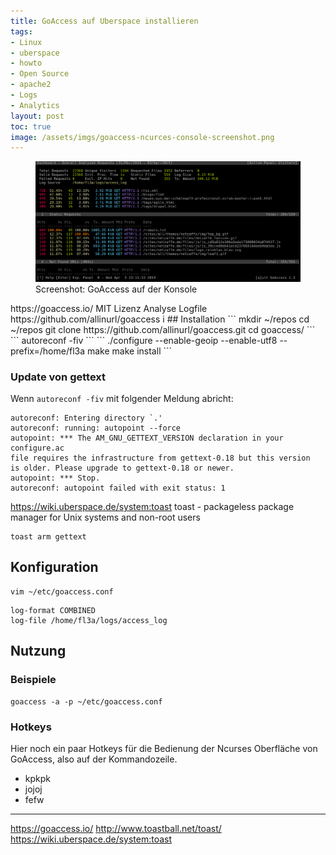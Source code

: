 ```yaml
---
title: GoAccess auf Uberspace installieren
tags:
- Linux
- uberspace
- howto
- Open Source
- apache2
- Logs
- Analytics
layout: post
toc: true
image: /assets/imgs/goaccess-ncurces-console-screenshot.png
---
```

<figure>
  <img src="/assets/imgs/goaccess-ncurces-console-screenshot.png" alt="" />
  <figcaption>Screenshot: GoAccess auf der Konsole</figcaption>
</figure>
https://goaccess.io/ MIT Lizenz Analyse Logfile https://github.com/allinurl/goaccess
i
## Installation
```
mkdir ~/repos
cd ~/repos
 git clone https://github.com/allinurl/goaccess.git
cd goaccess/
```
```
autoreconf -fiv
```
```
./configure --enable-geoip --enable-utf8 --prefix=/home/fl3a
make
make install
```

### Update von gettext

Wenn `autoreconf -fiv` mit folgender Meldung abricht: 

```
autoreconf: Entering directory `.'
autoreconf: running: autopoint --force
autopoint: *** The AM_GNU_GETTEXT_VERSION declaration in your configure.ac  
file requires the infrastructure from gettext-0.18 but this version
is older. Please upgrade to gettext-0.18 or newer.
autopoint: *** Stop.
autoreconf: autopoint failed with exit status: 1
```

https://wiki.uberspace.de/system:toast  toast - packageless package manager for Unix systems and non-root users 
```
toast arm gettext
```

## Konfiguration

```
vim ~/etc/goaccess.conf
```
```
log-format COMBINED
log-file /home/fl3a/logs/access_log
```

## Nutzung

### Beispiele

```
goaccess -a -p ~/etc/goaccess.conf 
```
### Hotkeys

Hier noch ein paar Hotkeys für die Bedienung der Ncurses Oberfläche von GoAccess,
also auf der Kommandozeile.

* kpkpk
* jojoj
* fefw

* * *

https://goaccess.io/
http://www.toastball.net/toast/
https://wiki.uberspace.de/system:toast
